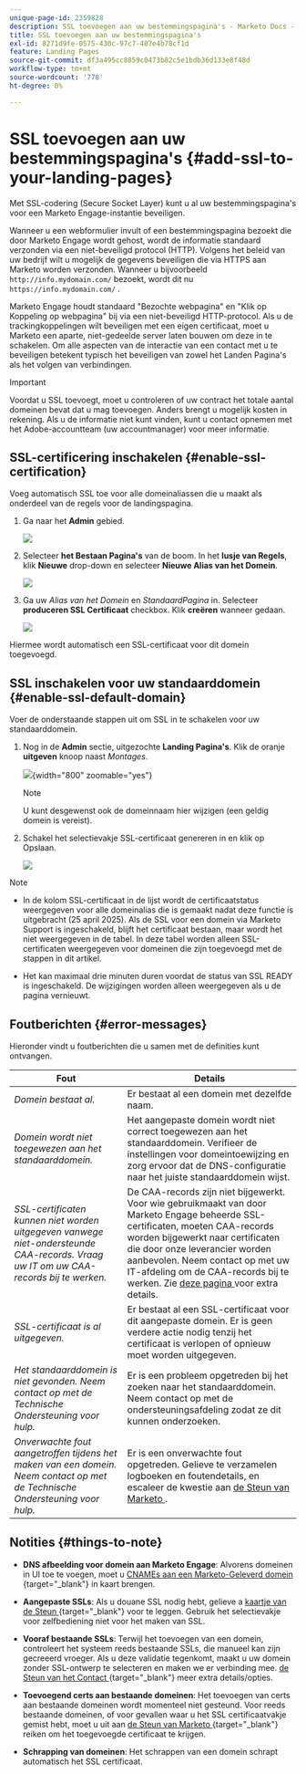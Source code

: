 ```yaml
---
unique-page-id: 2359828
description: SSL toevoegen aan uw bestemmingspagina's - Marketo Docs - Productdocumentatie
title: SSL toevoegen aan uw bestemmingspagina's
exl-id: 8271d9fe-0575-430c-97c7-407e4b78cf1d
feature: Landing Pages
source-git-commit: df3a495cc8859c0473b82c5e1bdb36d133e8f48d
workflow-type: tm+mt
source-wordcount: '778'
ht-degree: 0%

---
```


# SSL toevoegen aan uw bestemmingspagina&#39;s {#add-ssl-to-your-landing-pages}

Met SSL-codering (Secure Socket Layer) kunt u al uw bestemmingspagina&#39;s voor een Marketo Engage-instantie beveiligen.

Wanneer u een webformulier invult of een bestemmingspagina bezoekt die door Marketo Engage wordt gehost, wordt de informatie standaard verzonden via een niet-beveiligd protocol (HTTP). Volgens het beleid van uw bedrijf wilt u mogelijk de gegevens beveiligen die via HTTPS aan Marketo worden verzonden. Wanneer u bijvoorbeeld `http://info.mydomain.com/` bezoekt, wordt dit nu `https://info.mydomain.com/` .

Marketo Engage houdt standaard &quot;Bezochte webpagina&quot; en &quot;Klik op Koppeling op webpagina&quot; bij via een niet-beveiligd HTTP-protocol. Als u de trackingkoppelingen wilt beveiligen met een eigen certificaat, moet u Marketo een aparte, niet-gedeelde server laten bouwen om deze in te schakelen. Om alle aspecten van de interactie van een contact met u te beveiligen betekent typisch het beveiligen van zowel het Landen Pagina&#39;s als het volgen van verbindingen.

>[!IMPORTANT]
>
>Voordat u SSL toevoegt, moet u controleren of uw contract het totale aantal domeinen bevat dat u mag toevoegen. Anders brengt u mogelijk kosten in rekening. Als u de informatie niet kunt vinden, kunt u contact opnemen met het Adobe-accountteam (uw accountmanager) voor meer informatie.

## SSL-certificering inschakelen {#enable-ssl-certification}

Voeg automatisch SSL toe voor alle domeinaliassen die u maakt als onderdeel van de regels voor de landingspagina.

1. Ga naar het **Admin** gebied.

   ![](assets/add-ssl-to-your-landing-pages-1.png)

1. Selecteer **het Bestaan Pagina&#39;s** van de boom. In het **lusje van Regels**, klik **Nieuwe** drop-down en selecteer **Nieuwe Alias van het Domein**.

   ![](assets/add-ssl-to-your-landing-pages-2.png)

1. Ga uw _Alias van het Domein_ en _StandaardPagina_ in. Selecteer **produceren SSL Certificaat** checkbox. Klik **creëren** wanneer gedaan.

   ![](assets/add-ssl-to-your-landing-pages-3.png)

Hiermee wordt automatisch een SSL-certificaat voor dit domein toegevoegd.

## SSL inschakelen voor uw standaarddomein {#enable-ssl-default-domain}

Voer de onderstaande stappen uit om SSL in te schakelen voor uw standaarddomein.

1. Nog in de **Admin** sectie, uitgezochte **Landing Pagina&#39;s**. Klik de oranje **uitgeven** knoop naast _Montages_.

   ![](assets/add-ssl-to-your-landing-pages-4.png){width="800" zoomable="yes"}

   >[!NOTE]
   >
   >U kunt desgewenst ook de domeinnaam hier wijzigen (een geldig domein is vereist).

1. Schakel het selectievakje SSL-certificaat genereren in en klik op Opslaan.

   ![](assets/add-ssl-to-your-landing-pages-5.png)

>[!NOTE]
>
>* In de kolom SSL-certificaat in de lijst wordt de certificaatstatus weergegeven voor alle domeinalias die is gemaakt nadat deze functie is uitgebracht (25 april 2025). Als de SSL voor een domein via Marketo Support is ingeschakeld, blijft het certificaat bestaan, maar wordt het niet weergegeven in de tabel. In deze tabel worden alleen SSL-certificaten weergegeven voor domeinen die zijn toegevoegd met de stappen in dit artikel.
>
>* Het kan maximaal drie minuten duren voordat de status van SSL READY is ingeschakeld. De wijzigingen worden alleen weergegeven als u de pagina vernieuwt.

## Foutberichten {#error-messages}

Hieronder vindt u foutberichten die u samen met de definities kunt ontvangen.

<table><thead>
  <tr>
    <th>Fout</th>
    <th>Details</th>
  </tr></thead>
<tbody>
<tr>
    <td><i>Domein bestaat al.</i></td>
    <td>Er bestaat al een domein met dezelfde naam.</td>
  </tr>
  <tr>
    <td><i>Domein wordt niet toegewezen aan het standaarddomein.</i></td>
    <td>Het aangepaste domein wordt niet correct toegewezen aan het standaarddomein. Verifieer de instellingen voor domeintoewijzing en zorg ervoor dat de DNS-configuratie naar het juiste standaarddomein wijst.</td>
  </tr>
  <tr>
    <td><i>SSL-certificaten kunnen niet worden uitgegeven vanwege niet-ondersteunde CAA-records. Vraag uw IT om uw CAA-records bij te werken.</i></td>
    <td>De CAA-records zijn niet bijgewerkt. Voor wie gebruikmaakt van door Marketo Engage beheerde SSL-certificaten, moeten CAA-records worden bijgewerkt naar certificaten die door onze leverancier worden aanbevolen. Neem contact op met uw IT-afdeling om de CAA-records bij te werken. Zie <a href="https://nation.marketo.com/t5/product-blogs/changes-to-marketo-engage-secured-domains-platform/ba-p/329305#M2246"> deze pagina </a> voor extra details.</td>
  </tr>
  <tr>
    <td><i>SSL-certificaat is al uitgegeven.</i></td>
    <td>Er bestaat al een SSL-certificaat voor dit aangepaste domein. Er is geen verdere actie nodig tenzij het certificaat is verlopen of opnieuw moet worden uitgegeven.</td>
  </tr>
  <tr>
    <td><i>Het standaarddomein is niet gevonden. Neem contact op met de Technische Ondersteuning voor hulp.</i></td>
    <td>Er is een probleem opgetreden bij het zoeken naar het standaarddomein. Neem contact op met de ondersteuningsafdeling zodat ze dit kunnen onderzoeken.</td>
  </tr>
  <tr>
    <td><i>Onverwachte fout aangetroffen tijdens het maken van een domein. Neem contact op met de Technische Ondersteuning voor hulp.</i></td>
    <td>Er is een onverwachte fout opgetreden. Gelieve te verzamelen logboeken en foutendetails, en escaleer de kwestie aan <a href="https://nation.marketo.com/t5/support/ct-p/Support" target="_blank"> de Steun van Marketo </a>.</td>
  </tr>
</tbody></table>

## Notities {#things-to-note}

* **DNS afbeelding voor domein aan Marketo Engage**: Alvorens domeinen in UI toe te voegen, moet u [ CNAMEs aan een Marketo-Geleverd domein ](https://experienceleague.adobe.com/en/docs/marketo/using/getting-started/initial-setup/setup-steps#customize-your-landing-page-urls-with-a-cname){target="_blank"} in kaart brengen.

* **Aangepaste SSLs**: Als u douane SSL nodig hebt, gelieve a [ kaartje van de Steun ](https://nation.marketo.com/t5/support/ct-p/Support){target="_blank"} voor te leggen. Gebruik het selectievakje voor zelfbediening niet voor het maken van SSL.

* **Vooraf bestaande SSLs**: Terwijl het toevoegen van een domein, controleert het systeem reeds bestaande SSLs, die manueel kan zijn gecreeerd vroeger. Als u deze validatie tegenkomt, maakt u uw domein zonder SSL-ontwerp te selecteren en maken we er verbinding mee. [ de Steun van het Contact ](https://nation.marketo.com/t5/support/ct-p/Support){target="_blank"} meer extra details/opties.

* **Toevoegend certs aan bestaande domeinen**: Het toevoegen van certs aan bestaande domeinen wordt momenteel niet gesteund. Voor reeds bestaande domeinen, of voor gevallen waar u het SSL certificaatvakje gemist hebt, moet u uit aan [ de Steun van Marketo ](https://nation.marketo.com/t5/support/ct-p/Support){target="_blank"} reiken om het toegevoegde certificaat te krijgen.

* **Schrapping van domeinen**: Het schrappen van een domein schrapt automatisch het SSL certificaat.
